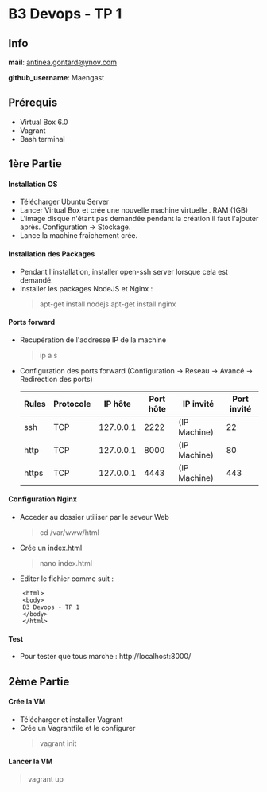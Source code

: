# B3 Devops - TP 1

## Info

**mail**: antinea.gontard@ynov.com

**github_username**: Maengast

## Prérequis
- Virtual Box 6.0
- Vagrant
- Bash terminal

## 1ère Partie
  #### Installation OS
  - Télécharger Ubuntu Server
  - Lancer Virtual Box et crée une nouvelle machine virtuelle . RAM (1GB)
  - L'image disque n'étant pas demandée pendant la création il faut l'ajouter après. Configuration -> Stockage.
  - Lance la machine fraichement crée.
  
  #### Installation des Packages
  - Pendant l'installation, installer open-ssh server lorsque cela est demandé.
  - Installer les packages NodeJS et Nginx : 
      > apt-get install nodejs 
      > apt-get install nginx
      
  #### Ports forward
  - Recupération de l'addresse IP de la machine
      > ip a s
      
  - Configuration des ports forward (Configuration -> Reseau -> Avancé -> Redirection des ports)
  
    | Rules | Protocole | IP hôte | Port hôte | IP invité | Port invité |
    |-------|-----------|---------|-----------|-----------|-------------|
    | ssh | TCP | 127.0.0.1 | 2222 | (IP Machine) | 22 |
    | http | TCP | 127.0.0.1 | 8000 | (IP Machine) | 80 |
    | https | TCP | 127.0.0.1 | 4443 | (IP Machine) | 443 |
  
  #### Configuration Nginx
  - Acceder au dossier utiliser par le seveur Web
    > cd /var/www/html
    
  - Crée un index.html 
    > nano index.html
    
  - Editer le fichier comme suit :
  ``` <!DOCTYPE html>
      <html>
      <body>
      B3 Devops - TP 1
      </body>
      </html>
   ```
  
  #### Test
  - Pour tester que tous marche : http://localhost:8000/
  
  
## 2ème Partie
  
  #### Crée la VM
  - Télécharger et installer Vagrant
  - Crée un Vagrantfile et le configurer
    > vagrant init
    
  #### Lancer la VM
  > vagrant up
 
